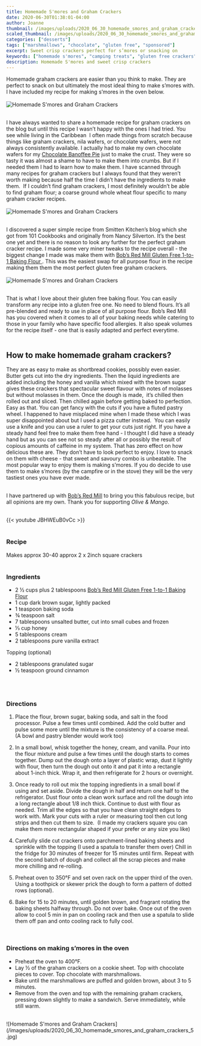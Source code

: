 ```yaml
---
title: Homemade S'mores and Graham Crackers
date: 2020-06-30T01:38:01-04:00
author: Joanne
thumbnail: /images/uploads/2020_06_30_homemade_smores_and_graham_crackers_1.jpg
scaled_thumbnail: /images/uploads/2020_06_30_homemade_smores_and_graham_crackers_0.jpg
categories: ["desserts"]
tags: ["marshmallows", "chocolate", "gluten free", "sponsored"]
excerpt: Sweet crisp crackers perfect for s’mores or snacking on 
keywords: ["homemade s'mores", "camping treats", "gluten free crackers"]
description: Homemade S'mores and sweet crisp crackers
---
```


Homemade graham crackers are easier than you think to make. They are perfect to snack on but ultimately the most ideal thing to make s’mores with. I have included my recipe for making s’mores in the oven below. 
</br>
</br>
![Homemade S'mores and Graham Crackers](/images/uploads/2020_06_30_homemade_smores_and_graham_crackers_2.jpg)
</br>
</br>

I have always wanted to share a homemade recipe for graham crackers on the blog but until this recipe I wasn’t happy with the ones I had tried. You see while living in the Caribbean  I often made things from scratch because things like graham crackers, nila wafers, or chocolate wafers, were not always consistently available. I actually had to make my own chocolate wafers for my [Chocolate Banoffee Pie](https://www.oliveandmango.com/chocolate-banoffee-pie/) just to make the crust. They were so tasty it was almost a shame to have to make them into crumbs. But if I needed them I had to learn how to make them. I have scanned through many recipes for graham crackers but I always found that they weren’t worth making because half the time I didn’t have the ingredients to make them.  If I couldn’t find graham crackers, I most definitely wouldn’t be able to find graham flour; a coarse ground whole wheat flour specific to many graham cracker recipes. 
</br>
</br>
![Homemade S'mores and Graham Crackers](/images/uploads/2020_06_30_homemade_smores_and_graham_crackers_3.jpg)
</br>
</br>

I discovered a super simple recipe from Smitten Kitchen’s blog which she got from 101 Cookbooks and originally from Nancy Silverton. It’s the best one yet and there is no reason to look any further for the perfect graham cracker recipe. I made some very miner tweaks to the recipe overall - the biggest change I made was make them with <span class="highlight"><a rel="nofollow" href="https://www.bobsredmill.com/gluten-free-1-to-1-baking-flour.html">Bob’s Red Mill Gluten Free 1-to-1 Baking Flour </a></span>. This was the easiest swap for all purpose flour in the recipe making them them the most perfect gluten free graham crackers. 
</br>
</br>
![Homemade S'mores and Graham Crackers](/images/uploads/2020_06_30_homemade_smores_and_graham_crackers_4.jpg)
</br>
</br>

That is what I love about their gluten free baking flour. You can easily transform any recipe into a gluten free one. No need to blend flours. It’s all pre-blended and ready to use in place of all purpose flour. Bob’s Red Mill has you covered when it comes to all of your baking needs while catering to those in your family who have specific food allergies. It also speak volumes for the recipe itself - one that is easily adapted and perfect everytime. 
</br>
</br>

## How to make homemade graham crackers?
They are as easy to make as shortbread cookies, possibly even easier. Butter gets cut into the dry ingredients. Then the liquid ingredients are added including the honey and vanilla which mixed with the brown sugar gives these crackers that spectacular sweet flavour with notes of molasses but without molasses in them. Once the dough is made,  it’s chilled then rolled out and sliced. Then chilled again before getting baked to perfection. Easy as that. You can get fancy with the cuts if you have a fluted pastry wheel. I happened to have misplaced mine when I made these which I was super disappointed about but I used a pizza cutter instead.  You can easily use a knife and you can use a ruler to get your cuts just right. If you have a steady hand feel free to make them free hand - I thought I did have a steady hand but as you can see not so steady after all or possibly the result of copious amounts of caffeine in my system. That has zero effect on how delicious these are. They don’t have to look perfect to enjoy. I love to snack on them with cheese - that sweet and savoury combo is unbeatable. The most popular way to enjoy them is making s’mores. If you do decide to use them to make s’mores (by the campfire or in the stove) they will be the very tastiest ones you have ever made. 
</br>
</br>

I have partnered up with <span class="highlight"><a rel="nofollow" href="https://www.bobsredmill.com/?utm_source=TheOliveAndMango&utm_medium=influencer&utm_campaign=bobsredmill">Bob’s Red Mill</a></span> to bring you this fabulous recipe, but all opinions are my own. Thank you for supporting _Olive & Mango_.
</br>
</br>

{{< youtube JBHWEuB0vCc >}}
</br>
</br>

### Recipe
Makes approx 30-40 approx 2 x 2inch square crackers 
</br>
</br>

### Ingredients

* <span itemprop="recipeIngredient">2 &frac12; cups plus 2 tablespoons <span class="highlight"><a rel="nofollow" href="https://www.bobsredmill.com/gluten-free-1-to-1-baking-flour.html">Bob’s Red Mill Gluten Free 1-to-1 Baking Flour </a></span></span>
* <span itemprop="recipeIngredient">1 cup dark brown sugar, lightly packed</span>
* <span itemprop="recipeIngredient">1 teaspoon baking soda</span>
* <span itemprop="recipeIngredient">&frac34; teaspoon salt</span>
* <span itemprop="recipeIngredient">7 tablespoons unsalted butter, cut into small cubes and frozen</span>
* <span itemprop="recipeIngredient">&frac13; cup honey </span>
* <span itemprop="recipeIngredient">5 tablespoons cream </span>
* <span itemprop="recipeIngredient">2 tablespoons pure vanilla extract</span>

Topping (optional)

* 2 tablespoons granulated sugar
* &frac12; teaspoon ground cinnamon
</br>
</br>

### Directions

1. Place the flour, brown sugar, baking soda, and salt in the food processor. Pulse a few times until combined. Add the cold butter and pulse some more until the mixture is the consistency of a coarse meal. (A bowl and pastry blender would work too) 

1. In a small bowl, whisk together the honey, cream, and vanilla. Pour into the flour mixture and pulse a few times until the dough starts to comes together. Dump out the dough onto a layer of plastic wrap, dust it lightly with flour, then turn the dough out onto it and pat it into a rectangle about 1-inch thick. Wrap it, and then refrigerate for 2 hours or overnight. 

1. Once ready to roll out mix the topping ingredients in a small bowl if using and set aside. Divide the dough in half and return one half to the refrigerator. Dust flour onto a clean work surface and roll the dough into a long rectangle about 1/8 inch thick. Continue to dust with flour as needed. Trim all the edges so that you have clean straight edges to work with. Mark your cuts with a ruler or measuring tool then cut long strips and then cut them to size.  (I made my crackers square you can make them more rectangular shaped if your prefer or any size you like)

1. Carefully slide cut crackers onto parchment-lined baking sheets and sprinkle with the topping (I used a spatula to transfer them over) Chill in the fridge for 30 minutes of freezer for 15 minutes until firm. Repeat with the second batch of dough and collect all the scrap pieces and make more chilling and re-rolling.

1. Preheat oven to 350°F and set oven rack on the upper third of the oven. 
Using a toothpick or skewer prick the dough to form a pattern of dotted rows (optional). 

1. Bake for 15 to 20 minutes, until golden brown, and fragrant rotating the baking sheets halfway through. Do not over bake. Once out of the oven allow to cool 5 min in pan on cooling rack and then use a spatula to slide them off pan and onto cooling rack to fully cool. 
</br>

### Directions on making s’mores in the oven

* Preheat the oven to 400°F.
* Lay &frac12; of the graham crackers on a cookie sheet. Top with chocolate pieces to cover. Top chocolate with marshmallows.
* Bake until the marshmallows are puffed and golden brown, about 3 to 5 minutes. 
* Remove from the oven and top with the remaining graham crackers, pressing down slightly to make a sandwich. Serve immediately, while still warm.

</br>
![Homemade S'mores and Graham Crackers](/images/uploads/2020_06_30_homemade_smores_and_graham_crackers_5.jpg)